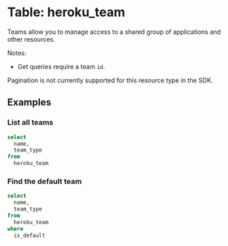 # Table: heroku_team

Teams allow you to manage access to a shared group of applications and other resources.

Notes:
* Get queries require a team `id`.

Pagination is not currently supported for this resource type in the SDK.

## Examples

### List all teams

```sql
select
  name,
  team_type
from
  heroku_team
```

### Find the default team

```sql
select
  name,
  team_type
from
  heroku_team
where
  is_default
```
